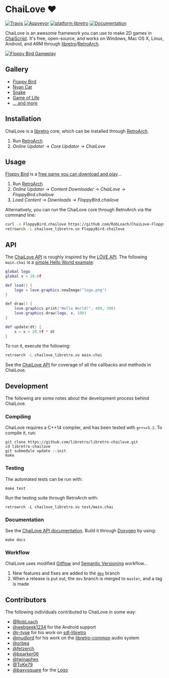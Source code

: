 # ChaiLove :heart:
[![Travis](https://travis-ci.org/libretro/libretro-chailove.svg?branch=master)](https://travis-ci.org/libretro/libretro-chailove)
[![Appveyor](https://ci.appveyor.com/api/projects/status/es2wh45kcu76n6a9/branch/master?svg=true)](https://ci.appveyor.com/project/RobLoach/libretro-chailove/branch/master)
[![platform libretro](https://img.shields.io/badge/platform-libretro-brightgreen.svg)](http://buildbot.fiveforty.net/admin/buildbot/build/?name=chailove)
[![Documentation](https://img.shields.io/badge/docs-doxygen-blue.svg)](https://rawgit.com/libretro/libretro-chailove/docs/)

ChaiLove is an awesome framework you can use to make 2D games in [ChaiScript](http://chaiscript.com/). It's free, open-source, and works on Windows, Mac OS X, Linux, Android, and ARM through [libretro](https://www.libretro.com)/[RetroArch](http://retroarch.com).

[![Floppy Bird Gameplay](docs/screenshot.png)](https://www.youtube.com/watch?v=RLVwTh6qDFI&hd=1)

## Gallery

- [Floppy Bird](https://github.com/RobLoach/ChaiLove-FloppyBird)
- [Nyan Cat](https://github.com/RobLoach/ChaiLove-NyanCat)
- [Snake](examples/snake/Snake.chai)
- [Game of Life](https://github.com/RobLoach/ChaiLove-GameOfLife)
- [... and more](https://github.com/topics/chailove)

## Installation

ChaiLove is a [libretro](https://www.libretro.com/) core, which can be installed through [RetroArch](http://retroarch.com/).

1. Run [RetroArch](http://retroarch.com/)
2. *Online Updater* → *Core Updator* → *ChaiLove*

## Usage

[Floppy Bird](https://github.com/RobLoach/ChaiLove-FloppyBird) is a [free game you can download and play](https://www.youtube.com/watch?v=RLVwTh6qDFI)...

1. Run [RetroArch](http://retroarch.com/)
2. *Online Updater* → *Content Downloader* → *ChaiLove* → *FloppyBird.chailove*
3. *Load Content* → *Downloads* → *FloppyBird.chailove*

Alternatively, you can run the ChaiLove core through RetroArch via the command line:

``` bash
curl -o FloppyBird.chailove https://github.com/RobLoach/ChaiLove-FloppyBird/releases/download/0.27.0/FloppyBird.chailove
retroarch -L chailove_libretro.so FloppyBird.chailove
```

## API

The [ChaiLove API](https://raw.githack.com/libretro/libretro-chailove/docs/index.html) is roughly inspired by the [LÖVE API](https://love2d.org/wiki/Main_Page). The following `main.chai` is a [simple Hello World example](examples/simple/main.chai):

``` lua
global logo
global x = 10.0f

def load() {
	logo = love.graphics.newImage("logo.png")
}

def draw() {
	love.graphics.print("Hello World!", 400, 300)
	love.graphics.draw(logo, x, 100)
}

def update(dt) {
	x = x + 20.0f * dt
}
```

To run it, execute the following:

``` bash
retroarch -L chailove_libretro.so main.chai
```

See the [ChaiLove API](https://raw.githack.com/libretro/libretro-chailove/docs/index.html) for coverage of all the callbacks and methods in ChaiLove.

## Development

The following are some notes about the development process behind ChaiLove.

### Compiling

ChaiLove requires a C++14 compiler, and has been tested with `g++>=5.2`. To compile it, run:

```
git clone https://github.com/libretro/libretro-chailove.git
cd libretro-chailove
git submodule update --init
make
```

### Testing

The automated tests can be run with:

```
make test
```

Run the testing suite through RetroArch with:

```
retroarch -L chailove_libretro.so test/main.chai
```

### Documentation

See the [ChaiLove API documentation](https://raw.githack.com/libretro/libretro-chailove/docs/index.html). Build it through [Doxygen](http://www.stack.nl/~dimitri/doxygen/) by using:

```
make docs
```

### Workflow

ChaiLove uses modified [Gitflow](https://www.atlassian.com/git/tutorials/comparing-workflows/gitflow-workflow) and [Semantic Versioning](https://semver.org) workflow...

1. New features and fixes are added to the [`dev`](https://github.com/libretro/libretro-chailove/tree/dev) branch
2. When a release is put out, the `dev` branch is merged to `master`, and a tag is made

## Contributors

The following individuals contributed to ChaiLove in some way:

- [@RobLoach](http://github.com/robloach)
- [@webgeek1234](http://github.com/webgeek1234) for the Android support
- [@r-type](https://github.com/r-type) for his work on [sdl-libretro](https://github.com/r-type/sdl-libretro)
- [@mudlord](https://github.com/mudlord) for his work on the [libretro-common](https://github.com/libretro/libretro-common) audio system
- [@orbea](http://github.com/orbea)
- [@fetzerch](http://github.com/fetzerch)
- [@bparker06](https://github.com/bparker06)
- [@twinaphex](http://github.com/twinaphex)
- [@ToKe79](https://github.com/ToKe79)
- [@baxysquare](https://github.com/baxysquare) for the [Logo](docs/chailove.png)
